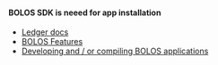 #### BOLOS SDK is neeed for app installation
- [Ledger docs](https://ledger.readthedocs.io/en/latest/)
- [BOLOS Features](https://ledger.readthedocs.io/en/latest/bolos/features.html)
- [Developing and / or compiling BOLOS applications](https://ledger.readthedocs.io/en/latest/userspace/getting_started.html)
